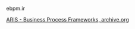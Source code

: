 ebpm.ir

[ARIS - Business Process Frameworks, archive.org](https://archive.org/details/springer_10.1007-978-3-642-97738-1/page/n47/mode/2up)
